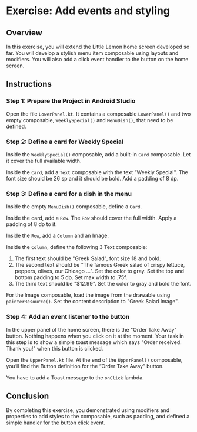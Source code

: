 # Exercise: Add events and styling

## Overview
In this exercise, you will extend the Little Lemon home screen developed so far. 
You will develop a stylish menu item composable using layouts and modifiers. 
You will also add a click event handler to the button on the home screen.

## Instructions

### Step 1: Prepare the Project in Android Studio
Open the file `LowerPanel.kt`. 
It contains a composable `LowerPanel()` and 
two empty composable, `WeeklySpecial()` and `MenuDish()`, that need to be defined.

### Step 2: Define a card for Weekly Special
Inside the `WeeklySpecial()` composable, add a built-in `Card` composable. 
Let it cover the full available width.

Inside the `Card`, add a `Text` composable with the text "Weekly Special". 
The font size should be 26 sp and it should be bold. Add a padding of 8 dp.

### Step 3: Define a card for a dish in the menu
Inside the empty `MenuDish()` composable, define a `Card`.

Inside the card, add a `Row`. 
The `Row` should cover the full width. 
Apply a padding of 8 dp to it.

Inside the `Row`, add a `Column` and an Image.

Inside the `Column`, define the following 3 Text composable:
1. The first text should be "Greek Salad", font size 18 and bold.
2. The second text should be 
   "The famous Greek salad of crispy lettuce, peppers, olives, our Chicago ...". 
   Set the color to gray. 
   Set the top and bottom padding to 5 dp. Set max width to .75f.
3. The third text should be "$12.99". Set the color to gray and bold the font.

For the Image composable, load the image from the drawable using `painterResource()`. 
Set the content description to "Greek Salad Image".

### Step 4: Add an event listener to the button
In the upper panel of the home screen, there is the "Order Take Away" button. 
Nothing happens when you click on it at the moment. 
Your task in this step is to show a simple toast message which says "Order received. Thank you!" 
when this button is clicked.

Open the `UpperPanel.kt` file. 
At the end of the `UpperPanel()` composable,  
you’ll find the Button definition for the “Order Take Away” button.

You have to add a Toast message to the `onClick` lambda.

## Conclusion
By completing this exercise, 
you demonstrated using modifiers and properties to add styles to the composable, 
such as padding, and defined a simple handler for the button click event.